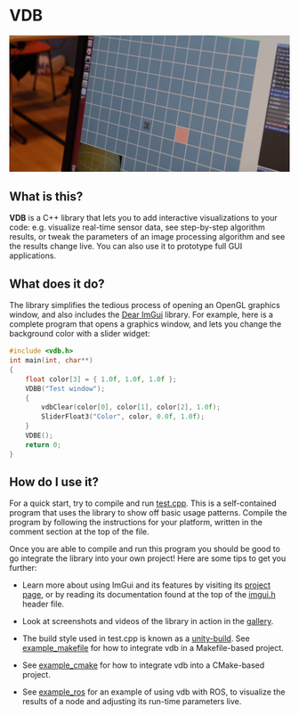 # VDB


![](img/titleshot.png)

## What is this?
**VDB** is a C++ library that lets you to add interactive visualizations to your code: e.g. visualize real-time sensor data, see step-by-step algorithm results, or tweak the parameters of an image processing algorithm and see the results change live. You can also use it to prototype full GUI applications.

## What does it do?
The library simplifies the tedious process of opening an OpenGL graphics window, and also includes the [Dear ImGui](https://github.com/ocornut/imgui/) library. For example, here is a complete program that opens a graphics window, and lets you change the background color with a slider widget:

```c++
#include <vdb.h>
int main(int, char**)
{
    float color[3] = { 1.0f, 1.0f, 1.0f };
    VDBB("Test window");
    {
        vdbClear(color[0], color[1], color[2], 1.0f);
        SliderFloat3("Color", color, 0.0f, 1.0f);
    }
    VDBE();
    return 0;
}
```

## How do I use it?
For a quick start, try to compile and run [test.cpp](test.cpp). This is a self-contained program that uses the library to show off basic usage patterns. Compile the program by following the instructions for your platform, written in the comment section at the top of the file.

Once you are able to compile and run this program you should be good to go integrate the library into your own project! Here are some tips to get you further:

* Learn more about using ImGui and its features by visiting its [project page](https://github.com/ocornut/imgui/), or by reading its documentation found at the top of the [imgui.h](src/imgui.h) header file.

* Look at screenshots and videos of the library in action in the [gallery](gallery.md).

* The build style used in test.cpp is known as a [unity-build](http://buffered.io/posts/the-magic-of-unity-builds/). See [example_makefile](example_makefile) for how to integrate vdb in a Makefile-based project.

* See [example_cmake](example_cmake) for how to integrate vdb into a CMake-based project.

* See [example_ros](example_ros) for an example of using vdb with ROS, to visualize the results of a node and adjusting its run-time parameters live.
